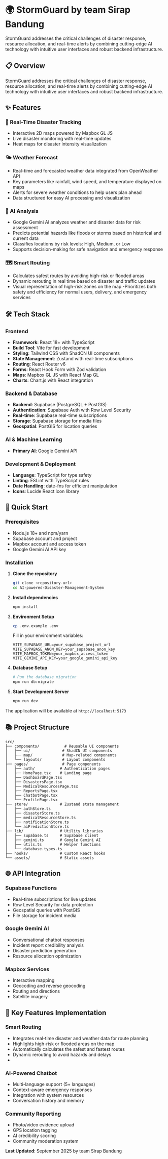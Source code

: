 # 🌍 StormGuard by team Sirap Bandung
StormGuard addresses the critical challenges of disaster response, resource allocation, and real-time alerts by combining cutting-edge AI technology with intuitive user interfaces and robust backend infrastructure.

## 📋 Overview

StormGuard addresses the critical challenges of disaster response, resource allocation, and real-time alerts by combining cutting-edge AI technology with intuitive user interfaces and robust backend infrastructure.

## ✨ Features

### 🚨 Real-Time Disaster Tracking
- Interactive 2D maps powered by Mapbox GL JS
- Live disaster monitoring with real-time updates
- Heat maps for disaster intensity visualization

### 🌤️ Weather Forecast
- Real-time and forecasted weather data integrated from OpenWeather API
- Key parameters like rainfall, wind speed, and temperature displayed on maps
- Alerts for severe weather conditions to help users plan ahead
- Data structured for easy AI processing and visualization

### 🤖 AI Analysis
- Google Gemini AI analyzes weather and disaster data for risk assessment
- Predicts potential hazards like floods or storms based on historical and current data
- Classifies locations by risk levels: High, Medium, or Low
- Supports decision-making for safe navigation and emergency response

### 🗺️ Smart Routing
- Calculates safest routes by avoiding high-risk or flooded areas
- Dynamic rerouting in real time based on disaster and traffic updates
- Visual representation of high-risk zones on the map
-Prioritizes both safety and efficiency for normal users, delivery, and emergency services

## 🛠️ Tech Stack

### Frontend
- **Framework**: React 18+ with TypeScript
- **Build Tool**: Vite for fast development
- **Styling**: Tailwind CSS with ShadCN UI components
- **State Management**: Zustand with real-time subscriptions
- **Routing**: React Router v6
- **Forms**: React Hook Form with Zod validation
- **Maps**: Mapbox GL JS with React Map GL
- **Charts**: Chart.js with React integration

### Backend & Database
- **Backend**: Supabase (PostgreSQL + PostGIS)
- **Authentication**: Supabase Auth with Row Level Security
- **Real-time**: Supabase real-time subscriptions
- **Storage**: Supabase storage for media files
- **Geospatial**: PostGIS for location queries

### AI & Machine Learning
- **Primary AI**: Google Gemini API

### Development & Deployment
- **Language**: TypeScript for type safety
- **Linting**: ESLint with TypeScript rules
- **Date Handling**: date-fns for efficient manipulation
- **Icons**: Lucide React icon library

## 🚀 Quick Start

### Prerequisites
- Node.js 18+ and npm/yarn
- Supabase account and project
- Mapbox account and access token
- Google Gemini AI API key

### Installation

1. **Clone the repository**
   ```bash
   git clone <repository-url>
   cd AI-powered-Disaster-Management-System
   ```

2. **Install dependencies**
   ```bash
   npm install
   ```

3. **Environment Setup**
   ```bash
   cp .env.example .env
   ```
   
   Fill in your environment variables:
   ```env
   VITE_SUPABASE_URL=your_supabase_project_url
   VITE_SUPABASE_ANON_KEY=your_supabase_anon_key
   VITE_MAPBOX_TOKEN=your_mapbox_access_token
   VITE_GEMINI_API_KEY=your_google_gemini_api_key
   ```

4. **Database Setup**
   ```bash
   # Run the database migration
   npm run db:migrate
   ```

5. **Start Development Server**
   ```bash
   npm run dev
   ```

The application will be available at `http://localhost:5173`

## 📚 Project Structure

```
src/
├── components/           # Reusable UI components
│   ├── ui/              # ShadCN UI components
│   ├── map/             # Map-related components
│   └── layouts/         # Layout components
├── pages/               # Page components
│   ├── auth/           # Authentication pages
│   ├── HomePage.tsx    # Landing page
│   ├── DashboardPage.tsx
│   ├── DisastersPage.tsx
│   ├── MedicalResourcesPage.tsx
│   ├── ReportsPage.tsx
│   ├── ChatbotPage.tsx
│   └── ProfilePage.tsx
├── store/              # Zustand state management
│   ├── authStore.ts
│   ├── disasterStore.ts
│   ├── medicalResourceStore.ts
│   ├── notificationStore.ts
│   └── aiPredictionStore.ts
├── lib/                # Utility libraries
│   ├── supabase.ts     # Supabase client
│   ├── gemini.ts       # Google Gemini AI
│   ├── utils.ts        # Helper functions
│   └── database.types.ts
├── hooks/              # Custom React hooks
└── assets/             # Static assets
```

## 🌐 API Integration

### Supabase Functions
- Real-time subscriptions for live updates
- Row Level Security for data protection
- Geospatial queries with PostGIS
- File storage for incident media

### Google Gemini AI
- Conversational chatbot responses
- Incident report credibility analysis
- Disaster prediction generation
- Resource allocation optimization

### Mapbox Services
- Interactive mapping
- Geocoding and reverse geocoding
- Routing and directions
- Satellite imagery

## 🎯 Key Features Implementation

### Smart Routing
- Integrates real-time disaster and weather data for route planning
- Highlights high-risk or flooded areas on the map
- Automatically calculates the safest and fastest routes
- Dynamic rerouting to avoid hazards and delays
- 
### AI-Powered Chatbot
- Multi-language support (5+ languages)
- Context-aware emergency responses
- Integration with system resources
- Conversation history and memory

### Community Reporting
- Photo/video evidence upload
- GPS location tagging
- AI credibility scoring
- Community moderation system


**Last Updated**: September 2025 by team Sirap Bandung

